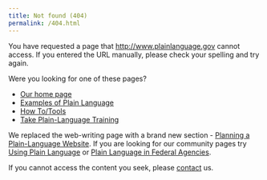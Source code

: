```yaml
---
title: Not found (404)
permalink: /404.html
---
```


You have requested a page that <http://www.plainlanguage.gov> cannot access. If you entered the URL manually, please check your spelling and try again.

Were you looking for one of these pages?

- [Our home page](#)
- [Examples of Plain Language](#)
- [How To/Tools](#)
- [Take Plain-Language Training](#)

We replaced the web-writing page with a brand new section - [Planning a Plain-Language Website](#). If you are looking for our community pages try [Using Plain Language](#) or [Plain Language in Federal Agencies](#).

If you cannot access the content you seek, please [contact](#) us.
